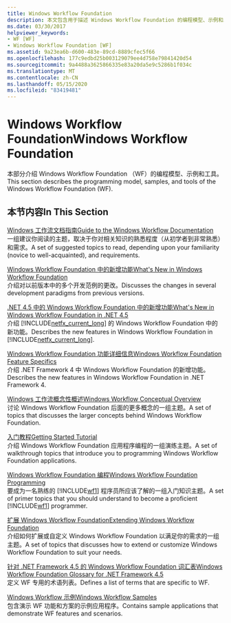 ```yaml
---
title: Windows Workflow Foundation
description: 本文包含用于描述 Windows Workflow Foundation 的编程模型、示例和工具的资源。
ms.date: 03/30/2017
helpviewer_keywords:
- WF [WF]
- Windows Workflow Foundation [WF]
ms.assetid: 9a23ea6b-d600-483e-89cd-8889cfec5f66
ms.openlocfilehash: 177c9edbd25b003129079ee4d758e79841420d54
ms.sourcegitcommit: 9a4488a3625866335e83a20da5e9c5286b1f034c
ms.translationtype: MT
ms.contentlocale: zh-CN
ms.lasthandoff: 05/15/2020
ms.locfileid: "83419481"
---
```

# <a name="windows-workflow-foundation"></a><span data-ttu-id="3b129-103">Windows Workflow Foundation</span><span class="sxs-lookup"><span data-stu-id="3b129-103">Windows Workflow Foundation</span></span>
<span data-ttu-id="3b129-104">本部分介绍 Windows Workflow Foundation （WF）的编程模型、示例和工具。</span><span class="sxs-lookup"><span data-stu-id="3b129-104">This section describes the programming model, samples, and tools of the Windows Workflow Foundation (WF).</span></span>  
  
## <a name="in-this-section"></a><span data-ttu-id="3b129-105">本节内容</span><span class="sxs-lookup"><span data-stu-id="3b129-105">In This Section</span></span>  
 [<span data-ttu-id="3b129-106">Windows 工作流文档指南</span><span class="sxs-lookup"><span data-stu-id="3b129-106">Guide to the Windows Workflow Documentation</span></span>](guide-to-the-documentation.md)  
 <span data-ttu-id="3b129-107">一组建议你阅读的主题，取决于你对相关知识的熟悉程度（从初学者到非常熟悉）和需求。</span><span class="sxs-lookup"><span data-stu-id="3b129-107">A set of suggested topics to read, depending upon your familiarity (novice to well-acquainted), and requirements.</span></span>  
  
 [<span data-ttu-id="3b129-108">Windows Workflow Foundation 中的新增功能</span><span class="sxs-lookup"><span data-stu-id="3b129-108">What's New in Windows Workflow Foundation</span></span>](whats-new.md)  
 <span data-ttu-id="3b129-109">介绍对以前版本中的多个开发范例的更改。</span><span class="sxs-lookup"><span data-stu-id="3b129-109">Discusses the changes in several development paradigms from previous versions.</span></span>  
  
 [<span data-ttu-id="3b129-110">.NET 4.5 中的 Windows Workflow Foundation 中的新增功能</span><span class="sxs-lookup"><span data-stu-id="3b129-110">What's New in Windows Workflow Foundation in .NET 4.5</span></span>](whats-new-in-wf-in-dotnet.md)  
 <span data-ttu-id="3b129-111">介绍 [!INCLUDE[netfx_current_long](../../../includes/netfx-current-long-md.md)] 的 Windows Workflow Foundation 中的新功能。</span><span class="sxs-lookup"><span data-stu-id="3b129-111">Describes the new features in Windows Workflow Foundation in [!INCLUDE[netfx_current_long](../../../includes/netfx-current-long-md.md)].</span></span>  
  
 [<span data-ttu-id="3b129-112">Windows Workflow Foundation 功能详细信息</span><span class="sxs-lookup"><span data-stu-id="3b129-112">Windows Workflow Foundation Feature Specifics</span></span>](feature-specifics.md)  
 <span data-ttu-id="3b129-113">介绍 .NET Framework 4 中 Windows Workflow Foundation 的新增功能。</span><span class="sxs-lookup"><span data-stu-id="3b129-113">Describes the new features in Windows Workflow Foundation in .NET Framework 4.</span></span>
  
 [<span data-ttu-id="3b129-114">Windows 工作流概念性概述</span><span class="sxs-lookup"><span data-stu-id="3b129-114">Windows Workflow Conceptual Overview</span></span>](conceptual-overview.md)  
 <span data-ttu-id="3b129-115">讨论 Windows Workflow Foundation 后面的更多概念的一组主题。</span><span class="sxs-lookup"><span data-stu-id="3b129-115">A set of topics that discusses the larger concepts behind Windows Workflow Foundation.</span></span>  
  
 [<span data-ttu-id="3b129-116">入门教程</span><span class="sxs-lookup"><span data-stu-id="3b129-116">Getting Started Tutorial</span></span>](getting-started-tutorial.md)  
 <span data-ttu-id="3b129-117">介绍 Windows Workflow Foundation 应用程序编程的一组演练主题。</span><span class="sxs-lookup"><span data-stu-id="3b129-117">A set of walkthrough topics that introduce you to programming Windows Workflow Foundation applications.</span></span>  
  
 [<span data-ttu-id="3b129-118">Windows Workflow Foundation 编程</span><span class="sxs-lookup"><span data-stu-id="3b129-118">Windows Workflow Foundation Programming</span></span>](programming.md)  
 <span data-ttu-id="3b129-119">要成为一名熟练的 [!INCLUDE[wf1](../../../includes/wf1-md.md)] 程序员所应该了解的一组入门知识主题。</span><span class="sxs-lookup"><span data-stu-id="3b129-119">A set of primer topics that you should understand to become a proficient [!INCLUDE[wf1](../../../includes/wf1-md.md)] programmer.</span></span>  
  
 [<span data-ttu-id="3b129-120">扩展 Windows Workflow Foundation</span><span class="sxs-lookup"><span data-stu-id="3b129-120">Extending Windows Workflow Foundation</span></span>](extend.md)  
 <span data-ttu-id="3b129-121">介绍如何扩展或自定义 Windows Workflow Foundation 以满足你的需求的一组主题。</span><span class="sxs-lookup"><span data-stu-id="3b129-121">A set of topics that discusses how to extend or customize Windows Workflow Foundation to suit your needs.</span></span>  
  
 [<span data-ttu-id="3b129-122">针对 .NET Framework 4.5 的 Windows Workflow Foundation 词汇表</span><span class="sxs-lookup"><span data-stu-id="3b129-122">Windows Workflow Foundation Glossary for .NET Framework 4.5</span></span>](glossary.md)  
 <span data-ttu-id="3b129-123">定义 WF 专用的术语列表。</span><span class="sxs-lookup"><span data-stu-id="3b129-123">Defines a list of terms that are specific to WF.</span></span>  
  
 [<span data-ttu-id="3b129-124">Windows Workflow 示例</span><span class="sxs-lookup"><span data-stu-id="3b129-124">Windows Workflow Samples</span></span>](./samples/index.md)  
 <span data-ttu-id="3b129-125">包含演示 WF 功能和方案的示例应用程序。</span><span class="sxs-lookup"><span data-stu-id="3b129-125">Contains sample applications that demonstrate WF features and scenarios.</span></span>
